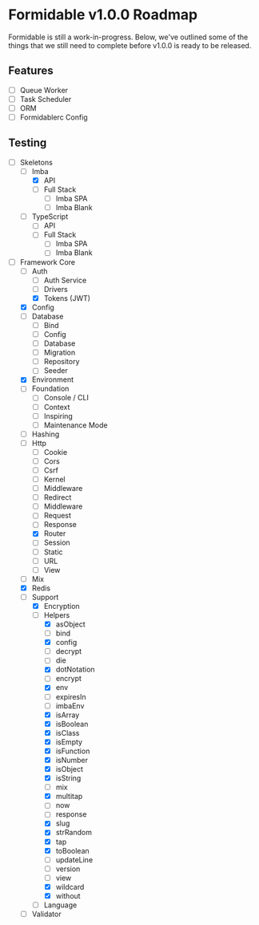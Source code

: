 # Formidable v1.0.0 Roadmap

Formidable is still a work-in-progress. Below, we've outlined some of the things that we still need to complete before v1.0.0 is ready to be released.

## Features

- [ ] Queue Worker
- [ ] Task Scheduler
- [ ] ORM
- [ ] Formidablerc Config

## Testing

- [ ] Skeletons
    - [ ] Imba
        - [x] API
        - [ ] Full Stack
            - [ ] Imba SPA
            - [ ] Imba Blank
    - [ ] TypeScript
        - [ ] API
        - [ ] Full Stack
            - [ ] Imba SPA
            - [ ] Imba Blank
- [ ] Framework Core
    - [ ] Auth
        - [ ] Auth Service
        - [ ] Drivers
        - [x] Tokens (JWT)
    - [x] Config
    - [ ] Database
        - [ ] Bind
        - [ ] Config
        - [ ] Database
        - [ ] Migration
        - [ ] Repository
        - [ ] Seeder
    - [x] Environment
    - [ ] Foundation
        - [ ] Console / CLI
        - [ ] Context
        - [ ] Inspiring
        - [ ] Maintenance Mode
    - [ ] Hashing
    - [ ] Http
        - [ ] Cookie
        - [ ] Cors
        - [ ] Csrf
        - [ ] Kernel
        - [ ] Middleware
        - [ ] Redirect
        - [ ] Middleware
        - [ ] Request
        - [ ] Response
        - [x] Router
        - [ ] Session
        - [ ] Static
        - [ ] URL
        - [ ] View
    - [ ] Mix
    - [x] Redis
    - [ ] Support
        - [x] Encryption
        - [ ] Helpers
            - [x] asObject
            - [ ] bind
            - [x] config
            - [ ] decrypt
            - [ ] die
            - [x] dotNotation
            - [ ] encrypt
            - [x] env
            - [ ] expiresIn
            - [ ] imbaEnv
            - [x] isArray
            - [x] isBoolean
            - [x] isClass
            - [x] isEmpty
            - [x] isFunction
            - [x] isNumber
            - [x] isObject
            - [x] isString
            - [ ] mix
            - [x] multitap
            - [ ] now
            - [ ] response
            - [x] slug
            - [x] strRandom
            - [x] tap
            - [x] toBoolean
            - [ ] updateLine
            - [ ] version
            - [ ] view
            - [x] wildcard
            - [x] without
        - [ ] Language
    - [ ] Validator
